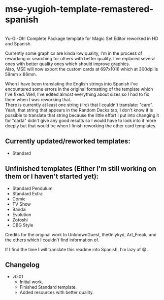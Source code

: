 ﻿# mse-yugioh-template-remastered-spanish
<br>
Yu-Gi-Oh! Complete Package template for Magic Set Editor reworked in HD and Spanish.

Currently some graphics are kinda low quality, I'm in the process of reworking or searching for others with better quality. I've replaced several ones with better quality ones which should improve graphics.  
Also, MSE will now export the custom cards at 697x1016 which at 300dpi is 59mm x 86mm.

When I have been translating the English strings into Spanish I've encountered some errors in the original formatting of the template which I've fixed. Well, I've edited almost everything about sizes so I had to fix them when I was reworking that.  
There is currently at least one string (iirc) that I couldn't translate: "card".  
Yeah, that string that appears in the Random Decks tab, I don't know if is possible to translate that string because the little effort I put into changing it for "carta" didn't give any good results so I would have to look into it more deeply but that would be when I finish reworking the other card templates.

## Currently updated/reworked templates:

- Standard

## Unfinished templates (Either I'm still working on them or I haven't started yet):

- Standard Pendulum
- Standard Extra
- Comic
- TV Show
- Bandai
- Evolution
- Zotoshi
- CBG Style

Credits for the original work to UnknownGuest, the0nlykyd, Art_Freak, and the others which I couldn't find information of.

If I find the time I will translate this readme into Spanish, I'm lazy af :grin:.


## Changelog

- v0.01  
    - Initial work.
    - Finished Standard template.
    - Added resources with better quality.
